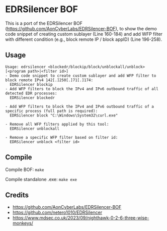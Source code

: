 # EDRSilencer BOF

This is a port of the EDRSilencer BOF (https://github.com/AonCyberLabs/EDRSilencer-BOF), to show the demo code snippet of creating custom sublayer (Line 160-184) and add WFP filter with different condition (e.g., block remote IP / block appID) (Line 196-258).

## Usage
```
Usage: edrsilencer <blockedr/blockip/block/unblockall/unblock> [<program path>|<filter id>]
- Demo code snippet to create custom sublayer and add WFP filter to block remote IPv4 142[.]250[.]71[.]174:  
  EDRSilencer blockip
- Add WFP filters to block the IPv4 and IPv6 outbound traffic of all detected EDR processes:
  EDRSilencer blockedr

- Add WFP filters to block the IPv4 and IPv6 outbound traffic of a specific process (full path is required):
  EDRSilencer block "C:\Windows\System32\curl.exe"

- Remove all WFP filters applied by this tool:
  EDRSilencer unblockall

- Remove a specific WFP filter based on filter id:
  EDRSilencer unblock <filter id>
```

## Compile

Compile BOF:
`make`

Compile standalone .exe:
`make exe`

## Credits

- https://github.com/AonCyberLabs/EDRSilencer-BOF
- https://github.com/netero1010/EDRSilencer
- https://www.mdsec.co.uk/2023/09/nighthawk-0-2-6-three-wise-monkeys/

